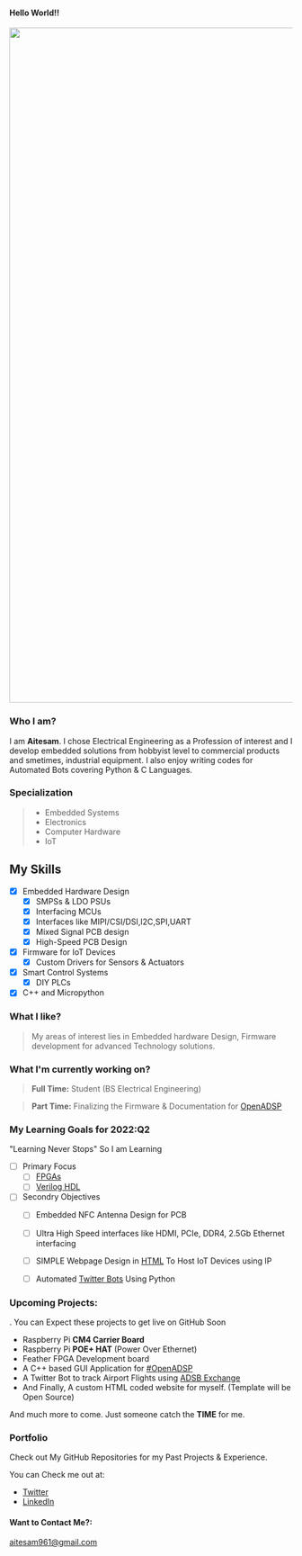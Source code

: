 #### Hello World!!
<p align="center">
  <img width="1200" src="https://github.com/maitesam/maitesam/blob/main/m_aitesam961.png" alt="Material Bread logo">
</p>

### Who I am?
I am **Aitesam**. I chose Electrical Engineering as a  Profession of interest and I develop embedded solutions from hobbyist level to commercial products and smetimes, industrial equipment.
I also enjoy writing codes for Automated Bots covering Python & C Languages.


### Specialization
> - Embedded Systems
> - Electronics
> - Computer Hardware
> - IoT



## My Skills
* [x] Embedded Hardware Design
    * [x] SMPSs & LDO PSUs
    * [x] Interfacing MCUs
    * [x] Interfaces like MIPI/CSI/DSI,I2C,SPI,UART
    * [x] Mixed Signal PCB design
    * [x] High-Speed PCB Design
* [x] Firmware for IoT Devices
    * [x] Custom Drivers for Sensors & Actuators
* [x] Smart Control Systems
    * [x] DIY PLCs 
* [x] C++ and Micropython

### What I like?

> My areas of interest lies in Embedded hardware Design, Firmware development for advanced Technology solutions.

### What I'm currently working on?
> **Full Time:** Student (BS Electrical Engineering)

> **Part Time:** Finalizing the Firmware & Documentation for [OpenADSP](https://github.com/maitesam/OpenADSP)

### My Learning Goals for 2022:Q2
"Learning Never Stops" 
So I am Learning 
* [ ] Primary Focus
     * [ ] [FPGAs](https://en.wikipedia.org/wiki/Field-programmable_gate_array)
     * [ ] [Verilog HDL](https://en.wikipedia.org/wiki/Verilog)
* [ ]  Secondry Objectives
     * [ ] Embedded NFC Antenna Design for PCB
     * [ ]  Ultra High Speed interfaces like HDMI, PCIe, DDR4, 2.5Gb Ethernet interfacing
     * [ ]  SIMPLE Webpage Design in [HTML](https://en.wikipedia.org/wiki/HTML) To Host IoT Devices using IP
     * [ ] Automated [Twitter Bots](https://en.wikipedia.org/wiki/Twitter_bot) Using Python



### Upcoming Projects:
. You can Expect these projects to get live on GitHub Soon
- Raspberry Pi **CM4 Carrier Board**
- Raspberry Pi **POE+ HAT** (Power Over Ethernet)
- Feather FPGA Development board
- A C++ based GUI Application for [#OpenADSP](https://github.com/maitesam/OpenADSP)
- A Twitter Bot to track Airport Flights using [ADSB Exchange](https://www.adsbexchange.com/)
- And Finally, A custom HTML coded website for myself. 
  (Template will be Open Source)


And much more to come. Just someone catch the **TIME** for me.


### Portfolio

Check out My GitHub Repositories for my Past Projects & Experience.

You can Check me out at:
* [Twitter](https://twitter.com/unilegion961)
* [LinkedIn](https://www.linkedin.com/in/muhammad-aitesam/)

#### Want to Contact Me?:
aitesam961@gmail.com




